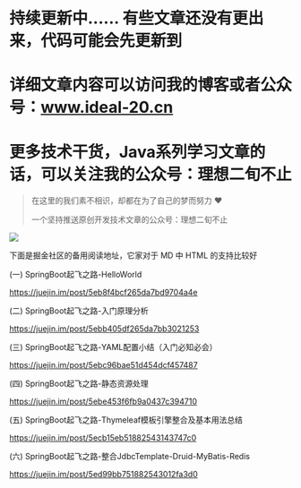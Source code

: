 # 持续更新中...... 有些文章还没有更出来，代码可能会先更新到

# 详细文章内容可以访问我的博客或者公众号：www.ideal-20.cn

# 更多技术干货，Java系列学习文章的话，可以关注我的公众号：理想二旬不止

> 在这里的我们素不相识，却都在为了自己的梦而努力 ❤
>
> 一个坚持推送原创开发技术文章的公众号：理想二旬不止

![](https://user-gold-cdn.xitu.io/2020/5/26/17251a1a644c039e?w=600&h=600&f=png&s=339935)

下面是掘金社区的备用阅读地址，它家对于 MD 中 HTML 的支持比较好

(一) SpringBoot起飞之路-HelloWorld

https://juejin.im/post/5eb8f4bcf265da7bd9704a4e

(二) SpringBoot起飞之路-入门原理分析

https://juejin.im/post/5ebb405df265da7bb3021253

(三) SpringBoot起飞之路-YAML配置小结（入门必知必会）

https://juejin.im/post/5ebc96bae51d454dcf457487

(四) SpringBoot起飞之路-静态资源处理

https://juejin.im/post/5ebe453f6fb9a0437c394710

(五) SpringBoot起飞之路-Thymeleaf模板引擎整合及基本用法总结

https://juejin.im/post/5ecb15eb51882543143747c0

(六) SpringBoot起飞之路-整合JdbcTemplate-Druid-MyBatis-Redis

https://juejin.im/post/5ed99bb751882543012fa3d0
